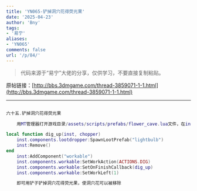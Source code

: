 ```yaml
---
title: 'YN065-铲掉洞穴花得荧光果'
date: '2025-04-23'
author: 'Bny'
tags:
- '易宁'
aliases:
- 'YN065'
comments: false
url: '/p/84/'
---
```


> 代码来源于“易宁”大佬的分享，仅供学习，不要直接复制粘贴。

原帖链接：[http://bbs.3dmgame.com/thread-3859071-1-1.html](http://bbs.3dmgame.com/thread-3859071-1-1.html)

---

```lua  

六十五.铲掉洞穴花得荧光果

	用MT管理器打开游戏目录/assets/scripts/prefabs/flower_cave.lua文件，在inst:AddComponent("inspectable")的下一行插入以下内容：

local function dig_up(inst, chopper)
	inst.components.lootdropper:SpawnLootPrefab("lightbulb")
	inst:Remove()
end
	inst:AddComponent("workable")
	inst.components.workable:SetWorkAction(ACTIONS.DIG)
	inst.components.workable:SetOnFinishCallback(dig_up)
	inst.components.workable:SetWorkLeft(1)

	即可用铲子铲掉洞穴花得荧光果，使洞穴花可以被移除

```  

